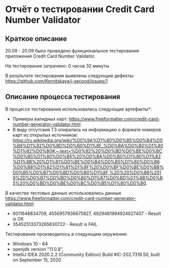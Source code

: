 # Отчёт о тестировании  Credit Card Number Validator
## Краткое описание

20.09 - 20.09 было проведено функциональное тестирования приложения  Credit Card Number Validator.

На тестирование затрачено: 0 часов 32 минуты

В результате тестирования выявлены следующие дефекты:
https://github.com/Kernitskaya/j-second/issues/1

## Описание процесса тестирования

В процессе тестирования использовались следующие артефакты*:
* Примеры валидных карт: https://www.freeformatter.com/credit-card-number-generator-validator.html
* В виду отсутсвия ТЗ опиралась на информацию о формате номеров карт из открытых источников: https://ru.wikipedia.org/wiki/%D0%9A%D1%80%D0%B5%D0%B4%D0%B8%D1%82%D0%BD%D0%B0%D1%8F_%D0%BA%D0%B0%D1%80%D1%82%D0%B0#:~:text=%D0%92%20%D0%BD%D0%BE%D0%BC%D0%B5%D1%80%D0%B5%20%D0%BA%D0%B0%D1%80%D1%82%D1%8B%20%D1%81%D0%BE%D0%B4%D0%B5%D1%80%D0%B6%D0%B8%D1%82%D1%81%D1%8F%20%D0%BF%D0%BE%D0%BB%D0%B5%D0%B7%D0%BD%D0%B0%D1%8F,%2D%20%D0%B8%2019%2D%D0%B7%D0%BD%D0%B0%D1%87%D0%BD%D1%8B%D0%B5%20%D0%BD%D0%BE%D0%BC%D0%B5%D1%80%D0%B0.



В качестве тестовых данных использовались данные https://www.freeformatter.com/credit-card-number-generator-validator.html:
* 6011648834709, 4556957936675827, 4929481994924627407 - Result is OK
* 35452513373265630722 -  Result is FAIL


Тестирование производилось в следующем окружении:
* Windows 10 - 64
* openjdk version "11.0.8", 
* IntelliJ IDEA 2020.2.2 (Community Edition)
Build #IC-202.7319.50, built on September 15, 2020
